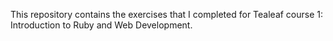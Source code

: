 This repository contains the exercises that I completed for Tealeaf course 1: Introduction to Ruby and Web Development.